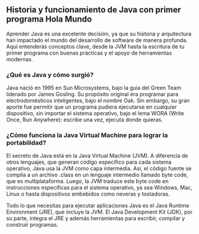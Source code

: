 <h2 align="left"> Historia y funcionamiento de Java con primer programa Hola Mundo </h2>

<p align="left"> Aprender Java es una excelente decisión, ya que su historia y arquitectura han impactado el mundo del desarrollo de software de manera profunda. Aquí entenderás conceptos clave, desde la JVM hasta la escritura de tu primer programa con buenas prácticas y el apoyo de herramientas modernas. </p>

<h3> ¿Qué es Java y cómo surgió? </h3>

<p align="left"> Java nació en 1995 en Sun Microsystems, bajo la guía del Green Team liderado por James Gosling. Su propósito original era programar para electrodomésticos inteligentes, bajo el nombre Oak. Sin embargo, su gran aporte fue permitir que un programa pudiera ejecutarse en cualquier dispositivo, sin importar el sistema operativo, bajo el lema WORA (Write Once, Run Anywhere): escribe una vez, ejecuta donde quieras. </p>

<h3> ¿Cómo funciona la Java Virtual Machine para lograr la portabilidad? </h3>

<p align="left"> El secreto de Java está en la Java Virtual Machine (JVM). A diferencia de otros lenguajes, que generan código específico para cada sistema operativo, Java usa la JVM como capa intermedia. Así, el código fuente se compila a un archivo .class en un lenguaje intermedio llamado byte code, que es multiplataforma. Luego, la JVM traduce este byte code en instrucciones específicas para el sistema operativo, ya sea Windows, Mac, Linux o hasta dispositivos embebidos como neveras y tostadoras.

Todo lo que necesitas para ejecutar aplicaciones Java es el Java Runtime Environment (JRE), que incluye la JVM. El Java Development Kit (JDK), por su parte, integra el JRE y además herramientas para escribir, compilar y construir programas. </p>